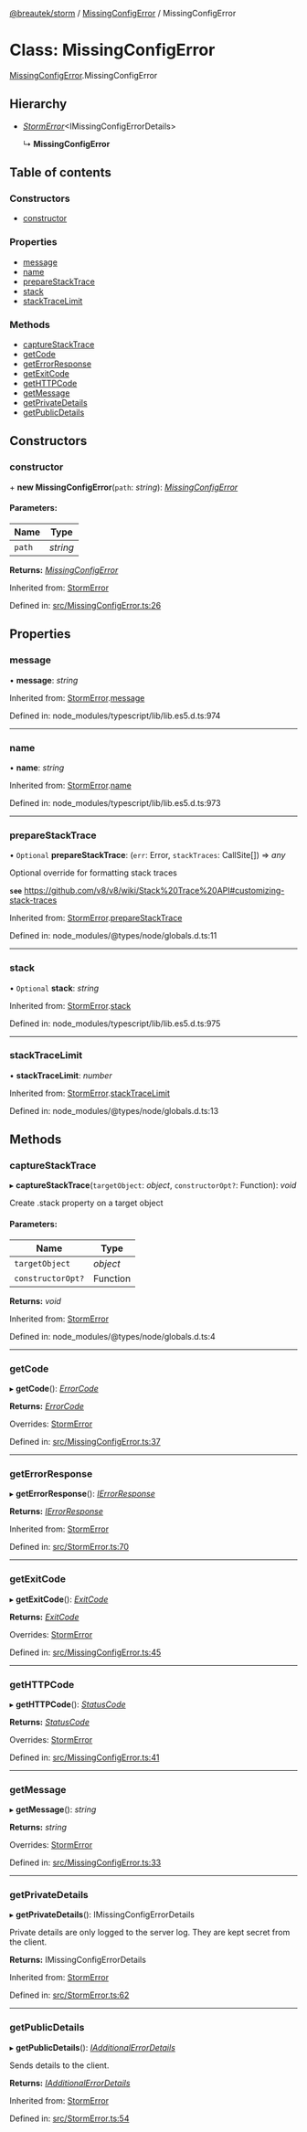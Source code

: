 [@breautek/storm](../README.md) / [MissingConfigError](../modules/missingconfigerror.md) / MissingConfigError

# Class: MissingConfigError

[MissingConfigError](../modules/missingconfigerror.md).MissingConfigError

## Hierarchy

* [*StormError*](stormerror.stormerror-1.md)<IMissingConfigErrorDetails\>

  ↳ **MissingConfigError**

## Table of contents

### Constructors

- [constructor](missingconfigerror.missingconfigerror-1.md#constructor)

### Properties

- [message](missingconfigerror.missingconfigerror-1.md#message)
- [name](missingconfigerror.missingconfigerror-1.md#name)
- [prepareStackTrace](missingconfigerror.missingconfigerror-1.md#preparestacktrace)
- [stack](missingconfigerror.missingconfigerror-1.md#stack)
- [stackTraceLimit](missingconfigerror.missingconfigerror-1.md#stacktracelimit)

### Methods

- [captureStackTrace](missingconfigerror.missingconfigerror-1.md#capturestacktrace)
- [getCode](missingconfigerror.missingconfigerror-1.md#getcode)
- [getErrorResponse](missingconfigerror.missingconfigerror-1.md#geterrorresponse)
- [getExitCode](missingconfigerror.missingconfigerror-1.md#getexitcode)
- [getHTTPCode](missingconfigerror.missingconfigerror-1.md#gethttpcode)
- [getMessage](missingconfigerror.missingconfigerror-1.md#getmessage)
- [getPrivateDetails](missingconfigerror.missingconfigerror-1.md#getprivatedetails)
- [getPublicDetails](missingconfigerror.missingconfigerror-1.md#getpublicdetails)

## Constructors

### constructor

\+ **new MissingConfigError**(`path`: *string*): [*MissingConfigError*](missingconfigerror.missingconfigerror-1.md)

#### Parameters:

Name | Type |
------ | ------ |
`path` | *string* |

**Returns:** [*MissingConfigError*](missingconfigerror.missingconfigerror-1.md)

Inherited from: [StormError](stormerror.stormerror-1.md)

Defined in: [src/MissingConfigError.ts:26](https://github.com/breautek/storm/blob/0cbae4b/src/MissingConfigError.ts#L26)

## Properties

### message

• **message**: *string*

Inherited from: [StormError](stormerror.stormerror-1.md).[message](stormerror.stormerror-1.md#message)

Defined in: node_modules/typescript/lib/lib.es5.d.ts:974

___

### name

• **name**: *string*

Inherited from: [StormError](stormerror.stormerror-1.md).[name](stormerror.stormerror-1.md#name)

Defined in: node_modules/typescript/lib/lib.es5.d.ts:973

___

### prepareStackTrace

• `Optional` **prepareStackTrace**: (`err`: Error, `stackTraces`: CallSite[]) => *any*

Optional override for formatting stack traces

**`see`** https://github.com/v8/v8/wiki/Stack%20Trace%20API#customizing-stack-traces

Inherited from: [StormError](stormerror.stormerror-1.md).[prepareStackTrace](stormerror.stormerror-1.md#preparestacktrace)

Defined in: node_modules/@types/node/globals.d.ts:11

___

### stack

• `Optional` **stack**: *string*

Inherited from: [StormError](stormerror.stormerror-1.md).[stack](stormerror.stormerror-1.md#stack)

Defined in: node_modules/typescript/lib/lib.es5.d.ts:975

___

### stackTraceLimit

• **stackTraceLimit**: *number*

Inherited from: [StormError](stormerror.stormerror-1.md).[stackTraceLimit](stormerror.stormerror-1.md#stacktracelimit)

Defined in: node_modules/@types/node/globals.d.ts:13

## Methods

### captureStackTrace

▸ **captureStackTrace**(`targetObject`: *object*, `constructorOpt?`: Function): *void*

Create .stack property on a target object

#### Parameters:

Name | Type |
------ | ------ |
`targetObject` | *object* |
`constructorOpt?` | Function |

**Returns:** *void*

Inherited from: [StormError](stormerror.stormerror-1.md)

Defined in: node_modules/@types/node/globals.d.ts:4

___

### getCode

▸ **getCode**(): [*ErrorCode*](../enums/errorcode.errorcode-1.md)

**Returns:** [*ErrorCode*](../enums/errorcode.errorcode-1.md)

Overrides: [StormError](stormerror.stormerror-1.md)

Defined in: [src/MissingConfigError.ts:37](https://github.com/breautek/storm/blob/0cbae4b/src/MissingConfigError.ts#L37)

___

### getErrorResponse

▸ **getErrorResponse**(): [*IErrorResponse*](../interfaces/stormerror.ierrorresponse.md)

**Returns:** [*IErrorResponse*](../interfaces/stormerror.ierrorresponse.md)

Inherited from: [StormError](stormerror.stormerror-1.md)

Defined in: [src/StormError.ts:70](https://github.com/breautek/storm/blob/0cbae4b/src/StormError.ts#L70)

___

### getExitCode

▸ **getExitCode**(): [*ExitCode*](../enums/exitcode.exitcode-1.md)

**Returns:** [*ExitCode*](../enums/exitcode.exitcode-1.md)

Overrides: [StormError](stormerror.stormerror-1.md)

Defined in: [src/MissingConfigError.ts:45](https://github.com/breautek/storm/blob/0cbae4b/src/MissingConfigError.ts#L45)

___

### getHTTPCode

▸ **getHTTPCode**(): [*StatusCode*](../enums/statuscode.statuscode-1.md)

**Returns:** [*StatusCode*](../enums/statuscode.statuscode-1.md)

Overrides: [StormError](stormerror.stormerror-1.md)

Defined in: [src/MissingConfigError.ts:41](https://github.com/breautek/storm/blob/0cbae4b/src/MissingConfigError.ts#L41)

___

### getMessage

▸ **getMessage**(): *string*

**Returns:** *string*

Overrides: [StormError](stormerror.stormerror-1.md)

Defined in: [src/MissingConfigError.ts:33](https://github.com/breautek/storm/blob/0cbae4b/src/MissingConfigError.ts#L33)

___

### getPrivateDetails

▸ **getPrivateDetails**(): IMissingConfigErrorDetails

Private details are only logged to the server log.
They are kept secret from the client.

**Returns:** IMissingConfigErrorDetails

Inherited from: [StormError](stormerror.stormerror-1.md)

Defined in: [src/StormError.ts:62](https://github.com/breautek/storm/blob/0cbae4b/src/StormError.ts#L62)

___

### getPublicDetails

▸ **getPublicDetails**(): [*IAdditionalErrorDetails*](../interfaces/stormerror.iadditionalerrordetails.md)

Sends details to the client.

**Returns:** [*IAdditionalErrorDetails*](../interfaces/stormerror.iadditionalerrordetails.md)

Inherited from: [StormError](stormerror.stormerror-1.md)

Defined in: [src/StormError.ts:54](https://github.com/breautek/storm/blob/0cbae4b/src/StormError.ts#L54)
